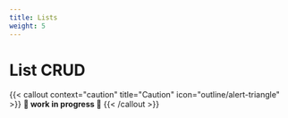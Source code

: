 ```yaml
---
title: Lists
weight: 5
---
```


# List CRUD

{{< callout context="caution" title="Caution" icon="outline/alert-triangle" >}}
  **🚧 work in progress 🚧**
{{< /callout >}}
